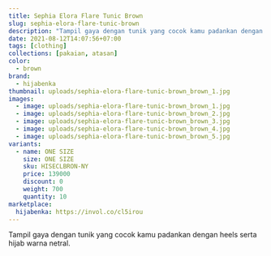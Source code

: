 ```yaml
---
title: Sephia Elora Flare Tunic Brown
slug: sephia-elora-flare-tunic-brown
description: "Tampil gaya dengan tunik yang cocok kamu padankan dengan heels serta hijab warna netral."
date: 2021-08-12T14:07:56+07:00
tags: [clothing]
collections: [pakaian, atasan]
color:
  - brown
brand:
  - hijabenka
thumbnail: uploads/sephia-elora-flare-tunic-brown_brown_1.jpg
images:
  - image: uploads/sephia-elora-flare-tunic-brown_brown_1.jpg
  - image: uploads/sephia-elora-flare-tunic-brown_brown_2.jpg
  - image: uploads/sephia-elora-flare-tunic-brown_brown_3.jpg
  - image: uploads/sephia-elora-flare-tunic-brown_brown_4.jpg
  - image: uploads/sephia-elora-flare-tunic-brown_brown_5.jpg
variants:
  - name: ONE SIZE
    size: ONE SIZE
    sku: HISECLBRON-NY
    price: 139000
    discount: 0
    weight: 700
    quantity: 10
marketplace:
  hijabenka: https://invol.co/cl5irou
---
```


Tampil gaya dengan tunik yang cocok kamu padankan dengan heels serta hijab warna netral.
